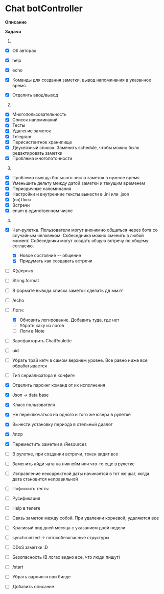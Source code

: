 # Chat botController

**Описание**

**Задачи**

1. 
  - [x] Об авторах
  - [x] help
  - [x] echo
  - [x] Команды для создания заметки, вывод напоминания в указанное время.
  - [x] Отделить ввод/вывод


2. 
  - [x] Многопользовательность
  - [x] Список напоминаний
  - [x] Тесты 
  - [x] Удаление заметок 
  - [x] Telegram
  - [x] Перисистентное хранилище
  - [x] Двусвязный список. Заменить schedule, чтобы можно было редактировать заметки
  - [x] Проблема многопоточности

3.
  - [x] Проблема вывода большого числа заметок в нужное время
  - [x] Уменьшить дельту между датой заметки и текущим временем
  - [x] Периодичные напоминания
  - [x] Настройки и внутренние тексты вынести в .ini или .json
  - [x] (но)Логи
  - [x] Встречи
  - [x] enum в единственном числе

4.
  - [x] Чат-рулетка. 
    Пользователи могут анонимно общаться через бота со случайным человеком. 
    Собеседника можно сменить в любой момент. 
    Собеседники могут создать общую встречу по общему согласию.
    - [x] Новое состояние -- общение
    - [x] Придумать как создавать встречи
     
  - [ ] Х(у)ероку
  - [ ] String.format
  - [ ] В формате вывода списка заметок сделать дд.мм.гг
  - [ ] /echo
  
  - [ ] Логи:
    - [x] Обновить логирование. Добавить туда, где нет
    - [ ] Убрать каку из логов
    - [ ] Логи в Note
  - [ ] Зарефакторить ChatRoulette
  - [ ] uid
  - [ ] Убрать трай кетч в самом верхнем уровне. Все равно ниже все обрабатывается
  - [ ] Тип сериализатора в конфиге
  
  - [x] Отделить парсинг команд от их исполнения
  - [x] Json -> data base
  - [x] Класс пользователя
  - [x] Не переключаться на одного и того же юзера в рулетке
  - [x] Вынести установку периода в отельный диалог
  - [x] /stop
  - [x] Переместить заметки в /Resources
  - [ ] В рулетке, при создании встречи, токен видят все
  - [ ] Заменить айди чата на никнейм или что-то еще в рулетке
  - [ ] Исправление некорректной даты начинается в тот же шаг, когда дата становится неправильной
  - [ ] Пофиксить тесты
  - [ ] Русификация
  - [ ] Help в телеге 
  - [ ] Связь заметок между собой. При удалении корневой, удаляются все
  - [ ] Красивый вид дней месяца с указанием дней недели
  - [ ] synchronized -> потокобезопасные структуры
  - [ ] DDoS заметки :D
  - [ ] Безопасность (В логах видно все, что люди пишут)
  - [ ] /start
  - [ ] Убрать варнинги при билде
  - [ ] Добавить описание